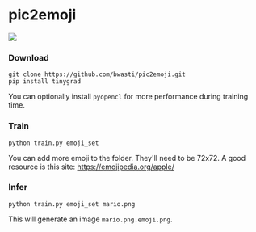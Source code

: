 # pic2emoji

![](https://i.imgur.com/wFFZ3ib.png)

### Download
```
git clone https://github.com/bwasti/pic2emoji.git
pip install tinygrad
```

You can optionally install `pyopencl` for more performance during training time.

### Train
```
python train.py emoji_set
```
You can add more emoji to the folder.
They'll need to be 72x72.
A good resource is this site: https://emojipedia.org/apple/

### Infer
```
python train.py emoji_set mario.png
```

This will generate an image `mario.png.emoji.png`.
